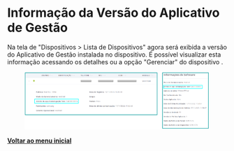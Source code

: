 # Informação da Versão do Aplicativo de Gestão

Na tela de "Dispositivos > Lista de Dispositivos" agora será exibida a versão do Aplicativo de Gestão instalada no dispositivo. É possível visualizar esta informação acessando os detalhes ou a opção "Gerenciar" do dispositivo .

<figure><img src="../../../.gitbook/assets/image (97).png" alt=""><figcaption></figcaption></figure>

[**Voltar ao menu inicial** ](./)
